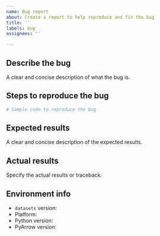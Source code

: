 ```yaml
---
name: Bug report
about: Create a report to help reproduce and fix the bug
title: ''
labels: bug
assignees: ''

---
```


## Describe the bug
A clear and concise description of what the bug is.

## Steps to reproduce the bug
```python
# Sample code to reproduce the bug
```

## Expected results
A clear and concise description of the expected results.

## Actual results
Specify the actual results or traceback.

## Environment info
<!-- You can run the command `datasets-cli env` and copy-and-paste its output below. -->
- `datasets` version:
- Platform:
- Python version:
- PyArrow version:
